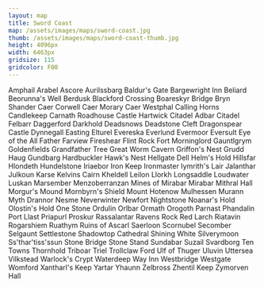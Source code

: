 ```yaml
---
layout: map
title: Sword Coast
map: /assets/images/maps/sword-coast.jpg
thumb: /assets/images/maps/sword-coast-thumb.jpg
height: 4096px
width: 6463px
gridsize: 115
gridcolor: F00
---
```

<span class="--left" style="top:1314px;left:2912px;">Amphail</span>
<span class="--left" style="top:2550px;left:5171px;">Arabel</span>
<span class="--left" style="top:432px;left:4323px;">Ascore</span>
<span class="--left" style="top:299px;left:1933px;">Aurilssbarg</span>
<span class="--right" style="top:2668px;left:3267px;">Baldur's Gate</span>
<span class="--right" style="top:1245px;left:2899px;">Bargewright Inn</span>
<span class="--left" style="top:1060px;left:3125px;">Beliard</span>
<span class="--left" style="top:201px;left:3774px;">Beorunna's Well</span>
<span class="--right" style="top:2853px;left:4083px;">Berdusk</span>
<span class="--left" style="top:440px;left:2504px;">Blackford Crossing</span>
<span class="--right" style="top:2214px;left:3604px;">Boareskyr Bridge</span>
<span class="--left" style="top:143px;left:2322px;">Bryn Shander</span>
<span class="--right" style="top:2839px;left:1901px;">Caer Corwell</span>
<span class="--left" style="top:2574px;left:1733px;">Caer Morary</span>
<span class="--left" style="top:2838px;left:2283px;">Caer Westphal</span>
<span class="--right" style="top:784px;left:3221px;">Calling Horns</span>
<span class="--left" style="top:2992px;left:3282px;">Candlekeep</span>
<span class="--left" style="top:1131px;left:2729px;">Carnath Roadhouse</span>
<span class="--right" style="top:155px;left:4094px;">Castle Hartwick</span>
<span class="--right" style="top:291px;left:4053px;">Citadel Adbar</span>
<span class="--left" style="top:360px;left:3805px;">Citadel Felbarr</span>
<span class="--right" style="top:1614px;left:3015px;">Daggerford</span>
<span class="--left" style="top:2522px;left:4465px;">Darkhold</span>
<span class="--left" style="top:403px;left:4107px;">Deadsnows</span>
<span class="--left" style="top:1174px;left:4071px;">Deadstone Cleft</span>
<span class="--right" style="top:1983px;left:3308px;">Dragonspear Castle</span>
<span class="--left" style="top:2607px;left:1748px;">Dynnegall</span>
<span class="--right" style="top:2972px;left:4472px;">Easting</span>
<span class="--left" style="top:2565px;left:3862px;">Elturel</span>
<span class="--left" style="top:1868px;left:4497px;">Evereska</span>
<span class="--left" style="top:622px;left:3599px;">Everlund</span>
<span class="--left" style="top:450px;left:3315px;">Evermoor</span>
<span class="--left" style="top:3005px;left:4934px;">Eversult</span>
<span class="--right" style="top:129px;left:2842px;">Eye of the All Father</span>
<span class="--right" style="top:2654px;left:1623px;">Farview</span>
<span class="--right" style="top:358px;left:2123px;">Fireshear</span>
<span class="--left" style="top:704px;left:3168px;">Flint Rock</span>
<span class="--left" style="top:2600px;left:3788px;">Fort Morninglord</span>
<span class="--left" style="top:593px;left:2621px;">Gauntlgrym</span>
<span class="--left" style="top:1320px;left:3025px;">Goldenfields</span>
<span class="--left" style="top:797px;left:3628px;">Grandfather Tree</span>
<span class="--left" style="top:135px;left:3138px;">Great Worm Cavern</span>
<span class="--right" style="top:511px;left:2929px;">Griffon's Nest</span>
<span class="--left" style="top:1198px;left:3179px;">Grudd Haug</span>
<span class="--left" style="top:729px;left:1682px;">Gundbarg</span>
<span class="--left" style="top:2373px;left:4177px;">Hardbuckler</span>
<span class="--right" style="top:472px;left:3610px;">Hawk's Nest</span>
<span class="--right" style="top:693px;left:3938px;">Hellgate Dell</span>
<span class="--right" style="top:786px;left:2506px;">Helm's Hold</span>
<span class="--right" style="top:1911px;left:6137px;">Hillsfar</span>
<span class="--left" style="top:3967px;left:6012px;">Hlondeth</span>
<span class="--left" style="top:246px;left:2246px;">Hundelstone</span>
<span class="--right" style="top:2955px;left:4369px;">Iriaebor</span>
<span class="--left" style="top:2445px;left:1929px;">Iron Keep</span>
<span class="--right" style="top:195px;left:2102px;">Ironmaster</span>
<span class="--left" style="top:393px;left:4416px;">Iymrith's Lair</span>
<span class="--left" style="top:575px;left:3838px;">Jalanthar</span>
<span class="--left" style="top:1588px;left:3277px;">Julkoun</span>
<span class="--left" style="top:931px;left:3727px;">Karse</span>
<span class="--right" style="top:126px;left:2203px;">Kelvins Cairn</span>
<span class="--left" style="top:1175px;left:2845px;">Kheldell</span>
<span class="--right" style="top:1027px;left:2601px;">Leilon</span>
<span class="--right" style="top:1385px;left:3928px;">Llorkh</span>
<span class="--left" style="top:616px;left:2905px;">Longsaddle</span>
<span class="--left" style="top:1356px;left:3695px;">Loudwater</span>
<span class="--right" style="top:444px;left:2396px;">Luskan</span>
<span class="--right" style="top:2792px;left:5025px;">Marsember</span>
<span class="--left" style="top:376px;left:3481px;">Menzoberranzan</span>
<span class="--left" style="top:242px;left:2725px;">Mines of Mirabar</span>
<span class="--right" style="top:297px;left:2713px;">Mirabar</span>
<span class="--right" style="top:376px;left:3337px;">Mithral Hall</span>
<span class="--left" style="top:502px;left:2714px;">Morgur's Mound</span>
<span class="--left" style="top:653px;left:3127px;">Mornbyrn's Shield</span>
<span class="--right" style="top:606px;left:2456px;">Mount Hotenow</span>
<span class="--right" style="top:2773px;left:5747px;">Mulhessen</span>
<span class="--left" style="top:3761px;left:3433px;">Murann</span>
<span class="--right" style="top:2049px;left:5904px;">Myth Drannor</span>
<span class="--left" style="top:506px;left:3281px;">Nesme</span>
<span class="--right" style="top:748px;left:2433px;">Neverwinter</span>
<span class="--left" style="top:459px;left:3964px;">Newfort</span>
<span class="--left" style="top:1489px;left:3010px;">Nightstone</span>
<span class="--right" style="top:822px;left:3294px;">Noanar's Hold</span>
<span class="--right" style="top:667px;left:3429px;">Olostin's Hold</span>
<span class="--left" style="top:358px;left:3612px;">One Stone</span>
<span class="--left" style="top:2550px;left:6094px;">Ordulin</span>
<span class="--right" style="top:1280px;left:3816px;">Orlbar</span>
<span class="--right" style="top:3891px;left:5353px;">Ormath</span>
<span class="--right" style="top:1739px;left:3709px;">Orogoth</span>
<span class="--right" style="top:1463px;left:4201px;">Parnast</span>
<span class="--right" style="top:960px;left:2641px;">Phandalin</span>
<span class="--right" style="top:665px;left:2419px;">Port Llast</span>
<span class="--left" style="top:3038px;left:4745px;">Priapurl</span>
<span class="--left" style="top:2886px;left:4760px;">Proskur</span>
<span class="--right" style="top:1377px;left:2780px;">Rassalantar</span>
<span class="--right" style="top:236px;left:2458px;">Ravens Rock</span>
<span class="--left" style="top:1128px;left:2960px;">Red Larch</span>
<span class="--right" style="top:3874px;left:4437px;">Riatavin</span>
<span class="--right" style="top:2299px;left:1677px;">Rogarshiem</span>
<span class="--left" style="top:1476px;left:1578px;">Ruathym</span>
<span class="--right" style="top:588px;left:706px;">Ruins of Ascarl</span>
<span class="--left" style="top:2834px;left:5894px;">Saerloon</span>
<span class="--right" style="top:2610px;left:4047px;">Scornubel</span>
<span class="--right" style="top:1506px;left:3299px;">Secomber</span>
<span class="--left" style="top:2775px;left:6024px;">Selgaunt</span>
<span class="--right" style="top:395px;left:3328px;">Settlestone</span>
<span class="--left" style="top:820px;left:3509px;">Shadowtop Cathedral</span>
<span class="--left" style="top:470px;left:3109px;">Shining White</span>
<span class="--right" style="top:528px;left:3484px;">Silverymoon</span>
<span class="--left" style="top:2003px;left:4113px;">Ss'thar'tiss'ssun</span>
<span class="--right" style="top:1043px;left:2981px;">Stone Bridge</span>
<span class="--left" style="top:634px;left:3822px;">Stone Stand</span>
<span class="--right" style="top:501px;left:3782px;">Sundabar</span>
<span class="--right" style="top:2775px;left:4973px;">Suzail</span>
<span class="--right" style="top:167px;left:1898px;">Svardborg</span>
<span class="--right" style="top:195px;left:2265px;">Ten Towns</span>
<span class="--right" style="top:1227px;left:2608px;">Thornhold</span>
<span class="--left" style="top:819px;left:2995px;">Triboar</span>
<span class="--left" style="top:2528px;left:4023px;">Triel</span>
<span class="--left" style="top:2252px;left:3510px;">Trollclaw Ford</span>
<span class="--right" style="top:653px;left:709px;">Ulf of Thuger</span>
<span class="--right" style="top:1347px;left:3299px;">Uluvin</span>
<span class="--left" style="top:159px;left:602px;">Uttersea</span>
<span class="--left" style="top:706px;left:968px;">Vilkstead</span>
<span class="--right" style="top:2082px;left:3069px;">Warlock's Crypt</span>
<span class="--right" style="top:1470px;left:2802px;">Waterdeep</span>
<span class="--right" style="top:1757px;left:3132px;">Way Inn</span>
<span class="--right" style="top:968px;left:2888px;">Westbridge</span>
<span class="--left" style="top:2959px;left:5457px;">Westgate</span>
<span class="--left" style="top:1251px;left:3057px;">Womford</span>
<span class="--left" style="top:401px;left:2816px;">Xantharl's Keep</span>
<span class="--left" style="top:830px;left:3133px;">Yartar</span>
<span class="--left" style="top:2576px;left:6235px;">Yhaunn</span>
<span class="--left" style="top:1431px;left:3575px;">Zelbross</span>
<span class="--left" style="top:1781px;left:6012px;">Zhentil Keep</span>
<span class="--left" style="top:470px;left:3449px;">Zymorven Hall</span>
